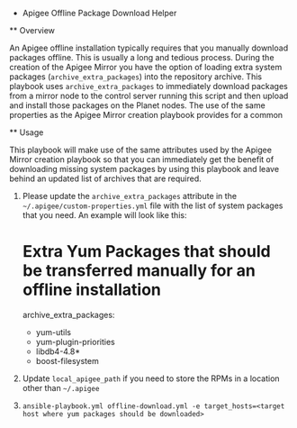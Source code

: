 * Apigee Offline Package Download Helper

** Overview

An Apigee offline installation typically requires that you manually download packages offline. This 
is usually a long and tedious process. During the creation of the Apigee Mirror you have the option 
of loading extra system packages (`archive_extra_packages`) into the repository archive. This 
playbook uses `archive_extra_packages` to immediately download packages from a mirror node to the 
control server running this script and then upload and install those packages on the Planet nodes. 
The use of the same properties as the Apigee Mirror creation playbook provides for a common

** Usage

This playbook will make use of the same attributes used by the Apigee Mirror creation playbook so that 
you can immediately get the benefit of downloading missing system packages by using this playbook 
and leave behind an updated list of archives that are required. 

1. Please update the `archive_extra_packages` attribute in the `~/.apigee/custom-properties.yml` file 
with the list of system packages that you need. An example will look like this: 


    # Extra Yum Packages that should be transferred manually for an offline installation
    archive_extra_packages:
    - yum-utils
    - yum-plugin-priorities
    - libdb4-4.8*
    - boost-filesystem
    
2. Update `local_apigee_path` if you need to store the RPMs in a location other than `~/.apigee`

3. `ansible-playbook.yml offline-download.yml -e target_hosts=<target host where yum packages should be downloaded>`

